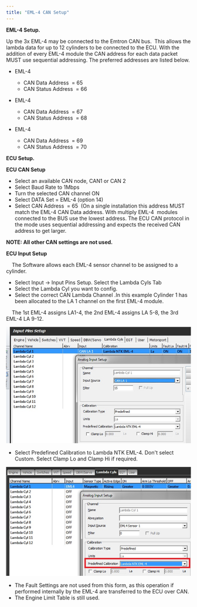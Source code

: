 ```yaml
---
title: "EML-4 CAN Setup"
---
```


**EML-4 Setup.**&nbsp;


Up the 3x EML-4 may be connected to the Emtron CAN bus.&nbsp; This allows the lambda data for up to 12 cylinders to be connected to the ECU. With the addition of every EML-4 module the CAN address for each data packet MUST use sequential addressing. The preferred addresses are listed below.


* EML-4 &nbsp;

  * CAN Data Address&nbsp; = 65
  * CAN Status Address&nbsp; = 66

* EML-4 &nbsp;

  * CAN Data Address&nbsp; = 67
  * CAN Status Address&nbsp; = 68

* EML-4 &nbsp;

  * CAN Data Address&nbsp; = 69
  * CAN Status Address&nbsp; = 70


**ECU Setup.**


**ECU CAN Setup**


* Select an available CAN node, CAN1 or CAN 2
* Select Baud Rate to 1Mbps
* Turn the selected CAN channel ON
* Select DATA Set = EML-4 (option 14)
* Select CAN Address&nbsp; = 65&nbsp; (On a single installation this address MUST match the EML-4 CAN Data address. With multiply EML-4&nbsp; modules connected to the BUS use the lowest address. The ECU CAN protocol in the mode uses sequential addressing and expects the received CAN address to get larger.&nbsp;


**NOTE: All other CAN settings are not used.**


**ECU Input Setup**


&nbsp; &nbsp; The Software allows each EML-4 sensor channel to be assigned to a cylinder.&nbsp;


* Select Input -\> Input Pins Setup. Select the Lambda Cyls Tab
* Select the Lambda Cyl you want to config.
* Select the correct CAN Lambda Channel .In this example Cylinder 1 has been allocated to the LA 1 channel on the first EML-4 module.

&nbsp; &nbsp; The 1st EML-4 assigns LA1-4, the 2nd EML-4 assigns LA 5-8, the 3rd EML-4 LA 9-12.



![Image](</img/Untitled25.jpg>)



* Select Predefined Calibration to Lambda NTK EML-4. Don't select Custom. Select Clamp Lo and Clamp Hi if required.&nbsp;



![Image](</img/Untitled7.jpg>)



* The Fault Settings are not used from this form, as this operation if performed internally by the EML-4 are transferred to the ECU over CAN.
* The Engine Limit Table is still used.

